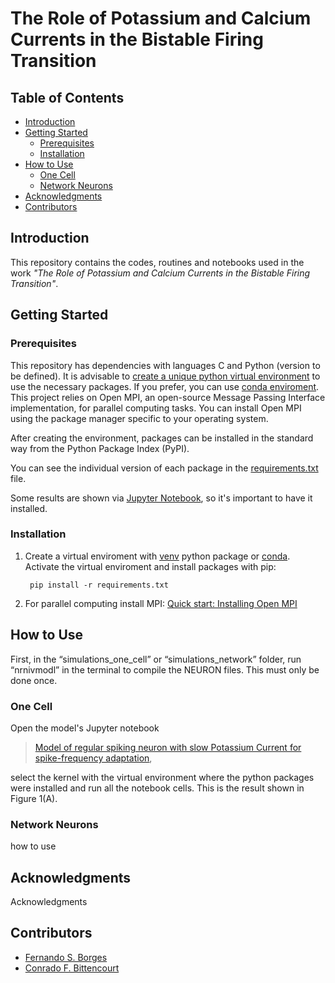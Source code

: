 
# The Role of Potassium and Calcium Currents in the Bistable Firing Transition

## Table of Contents
- [Introduction](#introduction)
- [Getting Started](#getting-started)
  - [Prerequisites](#prerequisites)
  - [Installation](#installation)
- [How to Use](#how-to-use)
  - [One Cell](#one-cell)
  - [Network Neurons](#network-neurons)
- [Acknowledgments](#acknowledgments)
- [Contributors](#contributors)
<!-- - [Contributing](#contributing) -->

## Introduction
This repository contains the codes, routines and notebooks used in the work *"The Role of Potassium and Calcium Currents in the Bistable Firing Transition"*. 

## Getting Started
### Prerequisites

This repository has dependencies with languages C and Python (version to be defined). It is advisable to [create a unique python virtual environment](https://docs.python.org/3.10/library/venv.html) to use the necessary packages. If you prefer, you can use [conda enviroment](https://conda.io/projects/conda/en/latest/user-guide/index.html). This project relies on Open MPI, an open-source Message Passing Interface implementation, for parallel computing tasks. You can install Open MPI using the package manager specific to your operating system.

After creating the environment, packages can be installed in the standard way from the Python Package Index (PyPI).

You can see the individual version of each package in the [requirements.txt](requirements.txt) file.

Some results are shown via [Jupyter Notebook](https://jupyter.org/install), so it's important to have it installed.

### Installation

1. Create a virtual enviroment with [venv](https://docs.python.org/3.10/library/venv.html) python package or [conda](https://conda.io/projects/conda/en/latest/user-guide/index.html). Activate the virtual enviroment and install packages with pip:

        pip install -r requirements.txt
        
2. For parallel computing install MPI: [Quick start: Installing Open MPI](https://docs.open-mpi.org/en/v5.0.x/installing-open-mpi/quickstart.html)


## How to Use
First, in the “simulations_one_cell” or “simulations_network” folder, run “nrnivmodl” in the terminal to compile the NEURON files. This must only be done once.

### One Cell

Open the model's Jupyter notebook
> [Model of regular spiking neuron with slow Potassium Current for spike-frequency adaptation](simulations_one_cell/NetPyNe_OneCell.ipynb), 

select the kernel with the virtual environment where the python packages were installed and run all the notebook cells. This is the result shown in Figure 1(A).


### Network Neurons 
how to use

## Acknowledgments

Acknowledgments

## Contributors

* [Fernando S. Borges](https://github.com/FernandoSBorges/)
* [Conrado F. Bittencourt](https://github.com/ConradBitt/)
